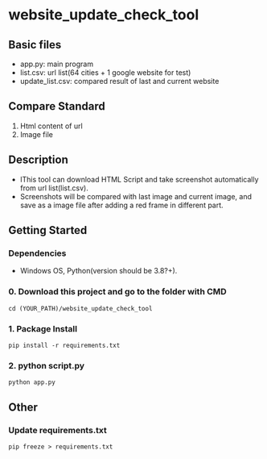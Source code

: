 # website_update_check_tool
## Basic files
* app.py: main program
* list.csv: url list(64 cities + 1 google website for test)
* update_list.csv: compared result of last and current website

## Compare Standard
1. Html content of url
2. Image file

## Description
* lThis tool can download HTML Script and take screenshot automatically from url list(list.csv).
* Screenshots will be compared with last image and current image, and save as a image file after adding a red frame in different part.

## Getting Started
### Dependencies
* Windows OS, Python(version should be 3.8?+).

### 0. Download this project and go to the folder with CMD
```
cd (YOUR_PATH)/website_update_check_tool
```

### 1. Package Install
```
pip install -r requirements.txt
```

### 2. python script.py
```
python app.py
```



## Other
### Update requirements.txt
```
pip freeze > requirements.txt
```
